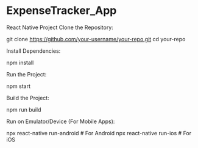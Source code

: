 # ExpenseTracker_App
React Native Project
Clone the Repository:

git clone https://github.com/your-username/your-repo.git
cd your-repo

Install Dependencies:

npm install

Run the Project:

npm start

Build the Project:

npm run build

Run on Emulator/Device (For Mobile Apps):

npx react-native run-android  # For Android
npx react-native run-ios      # For iOS
